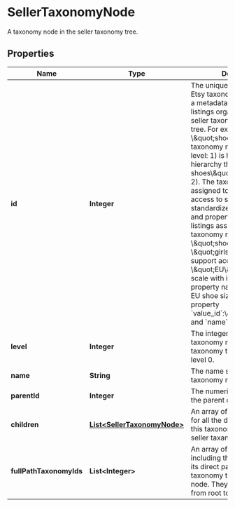 

# SellerTaxonomyNode

A taxonomy node in the seller taxonomy tree.

## Properties

Name | Type | Description | Notes
------------ | ------------- | ------------- | -------------
**id** | **Integer** | The unique numeric ID of an Etsy taxonomy node, which is a metadata category for listings organized into the seller taxonomy hierarchy tree. For example, the \\\&quot;shoes\\\&quot; taxonomy node (ID: 1429, level: 1) is higher in the hierarchy than \\\&quot;girls&#39; shoes\\\&quot; (ID: 1440, level: 2). The taxonomy nodes assigned to a listing support access to specific standardized product scales and properties. For example, listings assigned the taxonomy nodes \\\&quot;shoes\\\&quot; or \\\&quot;girls&#39; shoes\\\&quot; support access to the \\\&quot;EU\\\&quot; shoe size scale with its associated property names and IDs for EU shoe sizes, such as property &#x60;value_id&#x60;:\\\&quot;1394\\\&quot;, and &#x60;name&#x60;:\\\&quot;38\\\&quot;. | 
**level** | **Integer** | The integer depth of this taxonomy node in the seller taxonomy tree, with roots at level 0. | 
**name** | **String** | The name string for this taxonomy node. | 
**parentId** | **Integer** | The numeric taxonomy ID of the parent of this node. |  [optional]
**children** | [**List&lt;SellerTaxonomyNode&gt;**](SellerTaxonomyNode.md) | An array of taxonomy nodes for all the direct children of this taxonomy node in the seller taxanomy tree. | 
**fullPathTaxonomyIds** | **List&lt;Integer&gt;** | An array of &#x60;taxonomy_id&#x60;s including this node and all of its direct parents in the seller taxonomy tree up to a root node. They are listed in order from root to leaf. | 



